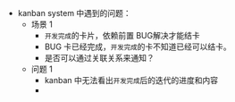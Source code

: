 - kanban system 中遇到的问题：
	- 场景 1
		- `开发完成`的卡片，依赖前置 BUG解决才能结卡
		- BUG 卡已经完成，`开发完成`的卡不知道已经可以结卡。
		- 是否可以通过关联关系来通知？
	- 问题 1
		- kanban 中无法看出`开发完成`后的迭代的进度和内容
		-